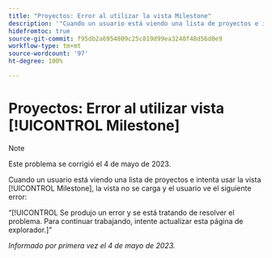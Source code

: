```yaml
---
title: "Proyectos: Error al utilizar la vista Milestone"
description: '"Cuando un usuario está viendo una lista de proyectos e intenta utilizar la vista Milestone, la vista no se carga y el usuario ve un error".'
hidefromtoc: true
source-git-commit: f95db2a6954809c25c819d99ea3240f48d56d0e9
workflow-type: tm+mt
source-wordcount: '97'
ht-degree: 100%

---
```



# Proyectos: Error al utilizar vista [!UICONTROL Milestone]

>[!NOTE]
>
>Este problema se corrigió el 4 de mayo de 2023.

Cuando un usuario está viendo una lista de proyectos e intenta usar la vista [!UICONTROL Milestone], la vista no se carga y el usuario ve el siguiente error:

“[!UICONTROL Se produjo un error y se está tratando de resolver el problema. Para continuar trabajando, intente actualizar esta página de explorador.]”

_Informado por primera vez el 4 de mayo de 2023._

